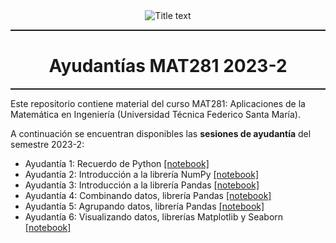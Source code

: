 <center><img src="https://matematica.usm.cl/wp-content/themes/dmatUSM/assets/img/logoDMAT2.png" title="Title text" /></center>
<hr style="height:2px;border:none"/>
<h1 align='center'> Ayudantías MAT281 2023-2</h1>
<hr style="height:2px;border:none"/>

Este repositorio contiene material del curso MAT281: Aplicaciones de la Matemática en Ingeniería (Universidad Técnica Federico Santa María).

A continuación se encuentran disponibles las **sesiones de ayudantía** del semestre 2023-2:  
- Ayudantía 1: Recuerdo de Python [[notebook]](https://github.com/AlejandroVillazonG/ayudantias_MAT281/blob/main/ayudantias_2023/Ayud1_MAT281_recuerdo_python.ipynb)
- Ayudantía 2: Introducción a la librería NumPy [[notebook]](https://github.com/AlejandroVillazonG/ayudantias_MAT281/blob/main/ayudantias_2023/Ayud2_MAT281_numpy.ipynb)
- Ayudantía 3: Introducción a la librería Pandas [[notebook]](https://github.com/AlejandroVillazonG/ayudantias_MAT281/blob/main/ayudantias_2023/Ayud3_MAT281_pandas_1.ipynb)
- Ayudantía 4: Combinando datos, librería Pandas [[notebook]](https://github.com/AlejandroVillazonG/ayudantias_MAT281/blob/main/ayudantias_2023/Ayud4_MAT281_pandas_2.ipynb)
- Ayudantía 5: Agrupando datos, librería Pandas [[notebook]](https://github.com/AlejandroVillazonG/ayudantias_MAT281/blob/main/ayudantias_2023/Ayud5_MAT281_pandas_3.ipynb)
- Ayudantía 6: Visualizando datos, librerías Matplotlib y Seaborn [[notebook]](https://github.com/AlejandroVillazonG/ayudantias_MAT281/blob/main/ayudantias_2023/Ayud6_MAT281_matplotlib_seaborn.ipynb)